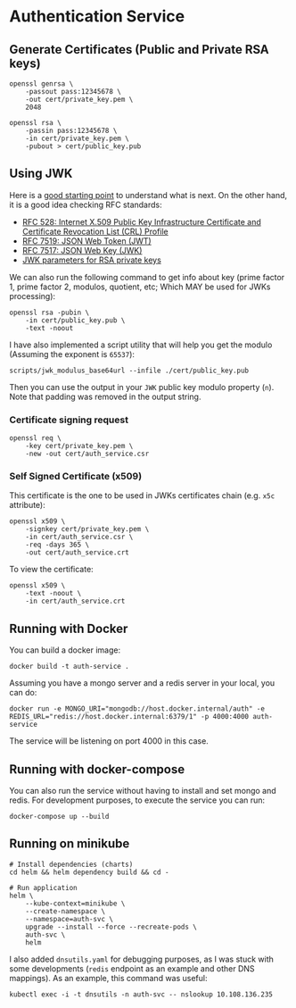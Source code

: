 # Authentication Service


## Generate Certificates (Public and Private RSA keys)

```
openssl genrsa \
    -passout pass:12345678 \
    -out cert/private_key.pem \
    2048
    
openssl rsa \
    -passin pass:12345678 \
    -in cert/private_key.pem \
    -pubout > cert/public_key.pub
```

## Using JWK

Here is a [good starting point](https://www.baeldung.com/openssl-self-signed-cert) to understand what is next. On the other hand, it is a good idea checking RFC standards:

* [RFC 528: Internet X.509 Public Key Infrastructure Certificate and Certificate Revocation List (CRL) Profile](https://datatracker.ietf.org/doc/html/rfc528)
* [RFC 7519: JSON Web Token (JWT)](https://datatracker.ietf.org/doc/html/rfc7519)
* [RFC 7517: JSON Web Key (JWK)](https://datatracker.ietf.org/doc/html/rfc7517)
* [JWK parameters for RSA private keys](https://tools.ietf.org/id/draft-jones-jose-json-private-and-symmetric-key-00.html#rfc.section.3.2)

We can also run the following command to get info about key (prime factor 1, prime factor 2, modulos, quotient, etc; Which MAY be used for JWKs processing):

```
openssl rsa -pubin \
    -in cert/public_key.pub \
    -text -noout 
```

I have also implemented a script utility that will help you get the modulo (Assuming the exponent is `65537`):

```
scripts/jwk_modulus_base64url --infile ./cert/public_key.pub
```

Then you can use the output in your `JWK` public key modulo property (`n`). Note that padding was removed in the output string.

### Certificate signing request

```
openssl req \
    -key cert/private_key.pem \
    -new -out cert/auth_service.csr
```

### Self Signed Certificate (x509)

This certificate is the one to be used in JWKs certificates chain (e.g. `x5c` attribute):

```
openssl x509 \
    -signkey cert/private_key.pem \
    -in cert/auth_service.csr \
    -req -days 365 \
    -out cert/auth_service.crt
```

To view the certificate:

```
openssl x509 \
    -text -noout \
    -in cert/auth_service.crt
```

## Running with Docker

You can build a docker image:

```
docker build -t auth-service .
```

Assuming you have a mongo server and a redis server in your local, you can do:

```
docker run -e MONGO_URI="mongodb://host.docker.internal/auth" -e REDIS_URL="redis://host.docker.internal:6379/1" -p 4000:4000 auth-service
```

The service will be listening on port 4000 in this case.

## Running with docker-compose

You can also run the service without having to install and set mongo and redis. For development purposes, to execute the service you can run:

```
docker-compose up --build
```

## Running on minikube

```
# Install dependencies (charts)
cd helm && helm dependency build && cd -

# Run application
helm \
    --kube-context=minikube \
    --create-namespace \
    --namespace=auth-svc \
    upgrade --install --force --recreate-pods \
    auth-svc \
    helm
```

I also added `dnsutils.yaml` for debugging purposes, as I was stuck with some developments (`redis` endpoint as an example and other DNS mappings). As an example, this command was useful:

```
kubectl exec -i -t dnsutils -n auth-svc -- nslookup 10.108.136.235
```